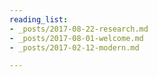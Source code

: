 ```yaml
---
reading_list:
- _posts/2017-08-22-research.md
- _posts/2017-08-01-welcome.md
- _posts/2017-02-12-modern.md

---
```

